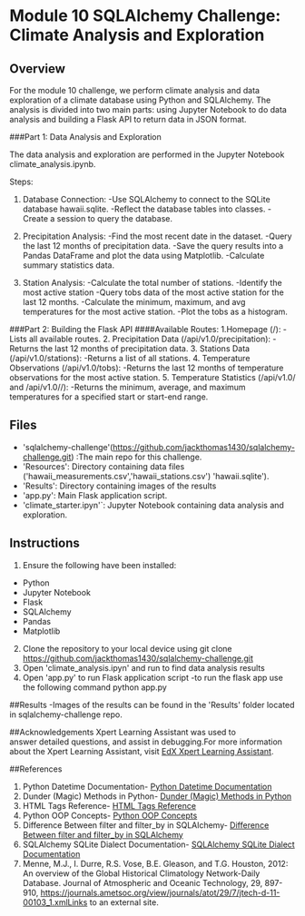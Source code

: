 # Module 10 SQLAlchemy Challenge: Climate Analysis and Exploration

## Overview
For the module 10 challenge, we perform climate analysis and data exploration of a climate database using Python and SQLAlchemy. The analysis is divided into two main parts: using Jupyter Notebook to do data analysis and building a Flask API to return data in JSON format.

###Part 1: Data Analysis and Exploration

The data analysis and exploration are performed in the Jupyter Notebook climate_analysis.ipynb.

Steps:

1. Database Connection:
    -Use SQLAlchemy to connect to the SQLite database hawaii.sqlite.
    -Reflect the database tables into classes.
    -Create a session to query the database.

2. Precipitation Analysis:
    -Find the most recent date in the dataset.
    -Query the last 12 months of precipitation data.
    -Save the query results into a Pandas DataFrame and plot the data using Matplotlib.
    -Calculate summary statistics data.

3. Station Analysis:
    -Calculate the total number of stations.
    -Identify the most active station 
    -Query tobs data of the most active station for the last 12 months.
    -Calculate the minimum, maximum, and avg temperatures for the most active station.
    -Plot the tobs as a histogram.

###Part 2: Building the Flask API
####Available Routes:
    1.Homepage (/):
        -Lists all available routes.
    2. Precipitation Data (/api/v1.0/precipitation):
        -Returns the last 12 months of precipitation data.
    3. Stations Data (/api/v1.0/stations):
        -Returns a list of all stations.
    4. Temperature Observations (/api/v1.0/tobs):
        -Returns the last 12 months of temperature observations for the most active station. 
    5. Temperature Statistics (/api/v1.0/<start> and /api/v1.0/<start>/<end>):
        -Returns the minimum, average, and maximum temperatures for a specified start or start-end range.

## Files
- 'sqlalchemy-challenge'(https://github.com/jackthomas1430/sqlalchemy-challenge.git) :The main repo for this challenge. 
- 'Resources': Directory containing data files ('hawaii_measurements.csv','hawaii_stations.csv') 'hawaii.sqlite').
- 'Results': Directory containing images of the results 
- 'app.py': Main Flask application script.
- 'climate_starter.ipyn'`: Jupyter Notebook containing data analysis and exploration.
  
## Instructions
1. Ensure the following have been installed:
- Python 
- Jupyter Notebook
- Flask
- SQLAlchemy
- Pandas
- Matplotlib
2. Clone the repository to your local device using git clone <https://github.com/jackthomas1430/sqlalchemy-challenge.git>
3. Open 'climate_analysis.ipyn' and run to find data analysis results
4. Open 'app.py' to run Flask application script
    -to run the flask app use the following command python app.py
    
##Results 
-Images of the results can be found in the 'Results' folder located in sqlalchemy-challenge repo. 

##Acknowledgements
    Xpert Learning Assistant was used to answer detailed questions, and assist in debugging.For more information about the Xpert Learning Assistant, visit [EdX Xpert Learning Assistant](https://www.edx.org/). 
    
##References
1. Python Datetime Documentation- [Python Datetime Documentation](https://docs.python.org/3/library/datetime.html#datetime.date.strftime)
2. Dunder (Magic) Methods in Python- [Dunder (Magic) Methods in Python](https://www.geeksforgeeks.org/dunder-magic-methods-python/)
3. HTML Tags Reference- [HTML Tags Reference](https://www.w3schools.com/TAGs/)
4. Python OOP Concepts- [Python OOP Concepts](https://www.geeksforgeeks.org/python-oops-concepts/)
5. Difference Between filter and filter_by in SQLAlchemy- [Difference Between filter and filter_by in SQLAlchemy](https://stackoverflow.com/questions/2128505/difference-between-filter-and-filter-by-in-sqlalchemy)
6. SQLAlchemy SQLite Dialect Documentation- [SQLAlchemy SQLite Dialect Documentation](https://docs.sqlalchemy.org/en/20/dialects/sqlite.html)
7. Menne, M.J., I. Durre, R.S. Vose, B.E. Gleason, and T.G. Houston, 2012: An overview of the Global Historical Climatology Network-Daily Database. Journal of Atmospheric and Oceanic Technology, 29, 897-910, https://journals.ametsoc.org/view/journals/atot/29/7/jtech-d-11-00103_1.xmlLinks to an external site.
